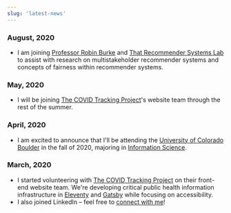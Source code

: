 ```yaml
---
slug: 'latest-news'
---
```


### August, 2020
- I am joining [Professor Robin Burke](https://www.colorado.edu/cmci/people/college-leadership/robin-burke)
and [That Recommender Systems Lab](http://www.that-recsys-lab.net/) to assist
with research on multistakeholder recommender systems and concepts of fairness
within recommender systems.

### May, 2020

- I will be joining [The COVID Tracking Project](covidtracking.com/)'s
website team through the rest of the summer.

### April, 2020

- I am excited to announce that I'll be attending the
[University of Colorado Boulder](https://www.colorado.edu/) in the fall of 2020,
majoring in [Information Science](https://www.colorado.edu/cmci/infoscience).

### March, 2020

- I started volunteering with [The COVID Tracking Project](covidtracking.com/)
on their front-end website team. We're developing critical public health
information infrastructure in [Eleventy](https://www.11ty.dev/) and
[Gatsby](https://www.gatsbyjs.org) while focusing on accessibility.
- I also joined LinkedIn – feel free to
[connect with me](https://www.linkedin.com/in/andrewtschwartz/)!
